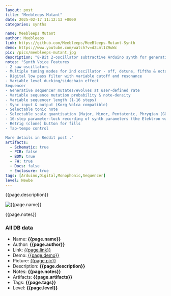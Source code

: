 ```yaml
---
layout: post
title: "Meebleeps Mutant"
date: 2025-02-17 11:12:13 +0000
categories: synths

name: Meebleeps Mutant
author: Meebleeps
link: https://github.com/Meebleeps/MeeBleeps-Mutant-Synth
demo: https://www.youtube.com/watch?v=d2Lml1Z9uWc
pic: /pics/meebleeps-mutant.jpg
description: "8-Bit 2-oscillator subtractive Arduino synth for generative techno, using Mozzi library, in Volca form-factor."
notes: "Synth Voice Features
- 2 saw oscillators
- Multiple tuning modes for 2nd oscillator - off, detune, fifths & octaves up/down
- Digital low pass filter with variable cutoff and resonance
- Variable level ducking/sidechain effect
Sequencer
- Generative sequencer mutates/evolves at user-defined rate
- Variable sequence mutation probability & note-density
- Variable sequencer length (1-16 steps)
- Sync input & output (Korg Volca compatible)
- Selectable tonic note
- Selectable scale quantisation (Major, Minor, Pentatonic, Phrygian (GOA!), Octaves, Fifths)
- 16-step parameter-lock recording of synth parameters (the Elektron way!)
- Retrig (clone) button for fills
- Tap-tempo control

More details in Reddit post ."
artifacts:
  - Schematic: true
  - PCB: false
  - BOM: true
  - FW: true
  - Docs: false
  - Enclosure: true
tags: [Arduino,Digital,Monophonic,Sequencer]
level: Newbe
---
```


{{page.description}}

![{{page.name}}]({{page.pic}})

{{page.notes}}

### All DB data
- Name: **{{page.name}}**
- Author: **{{page.author}}**
- Link: [{{page.link}}]({{page.link}})
- Demo: [{{page.demo}}]({{page.demo}})
- Picture: [{{page.pic}}]({{page.pic}})
- Description: **{{page.description}}**
- Notes: **{{page.notes}}**
- Artifacts: **{{page.artifacts}}**
- Tags: **{{page.tags}}**
- Level: **{{page.level}}**
